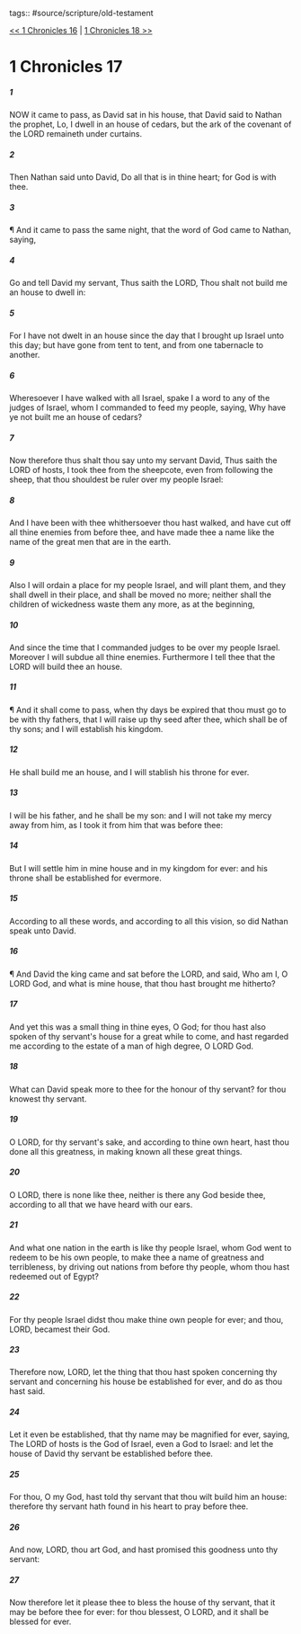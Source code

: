 tags:: #source/scripture/old-testament

[<< 1 Chronicles 16](/old-testament/13_1_Chronicles/1_Chronicles_16.md) | [1 Chronicles 18 >>](/old-testament/13_1_Chronicles/1_Chronicles_18.md)

# 1 Chronicles 17

##### 1

NOW it came to pass, as David sat in his house, that David said to Nathan the prophet, Lo, I dwell in an house of cedars, but the ark of the covenant of the LORD remaineth under curtains.

##### 2

Then Nathan said unto David, Do all that is in thine heart; for God is with thee.

##### 3

¶ And it came to pass the same night, that the word of God came to Nathan, saying,

##### 4

Go and tell David my servant, Thus saith the LORD, Thou shalt not build me an house to dwell in:

##### 5

For I have not dwelt in an house since the day that I brought up Israel unto this day; but have gone from tent to tent, and from one tabernacle to another.

##### 6

Wheresoever I have walked with all Israel, spake I a word to any of the judges of Israel, whom I commanded to feed my people, saying, Why have ye not built me an house of cedars?

##### 7

Now therefore thus shalt thou say unto my servant David, Thus saith the LORD of hosts, I took thee from the sheepcote, even from following the sheep, that thou shouldest be ruler over my people Israel:

##### 8

And I have been with thee whithersoever thou hast walked, and have cut off all thine enemies from before thee, and have made thee a name like the name of the great men that are in the earth.

##### 9

Also I will ordain a place for my people Israel, and will plant them, and they shall dwell in their place, and shall be moved no more; neither shall the children of wickedness waste them any more, as at the beginning,

##### 10

And since the time that I commanded judges to be over my people Israel. Moreover I will subdue all thine enemies. Furthermore I tell thee that the LORD will build thee an house.

##### 11

¶ And it shall come to pass, when thy days be expired that thou must go to be with thy fathers, that I will raise up thy seed after thee, which shall be of thy sons; and I will establish his kingdom.

##### 12

He shall build me an house, and I will stablish his throne for ever.

##### 13

I will be his father, and he shall be my son: and I will not take my mercy away from him, as I took it from him that was before thee:

##### 14

But I will settle him in mine house and in my kingdom for ever: and his throne shall be established for evermore.

##### 15

According to all these words, and according to all this vision, so did Nathan speak unto David.

##### 16

¶ And David the king came and sat before the LORD, and said, Who am I, O LORD God, and what is mine house, that thou hast brought me hitherto?

##### 17

And yet this was a small thing in thine eyes, O God; for thou hast also spoken of thy servant's house for a great while to come, and hast regarded me according to the estate of a man of high degree, O LORD God.

##### 18

What can David speak more to thee for the honour of thy servant? for thou knowest thy servant.

##### 19

O LORD, for thy servant's sake, and according to thine own heart, hast thou done all this greatness, in making known all these great things.

##### 20

O LORD, there is none like thee, neither is there any God beside thee, according to all that we have heard with our ears.

##### 21

And what one nation in the earth is like thy people Israel, whom God went to redeem to be his own people, to make thee a name of greatness and terribleness, by driving out nations from before thy people, whom thou hast redeemed out of Egypt?

##### 22

For thy people Israel didst thou make thine own people for ever; and thou, LORD, becamest their God.

##### 23

Therefore now, LORD, let the thing that thou hast spoken concerning thy servant and concerning his house be established for ever, and do as thou hast said.

##### 24

Let it even be established, that thy name may be magnified for ever, saying, The LORD of hosts is the God of Israel, even a God to Israel: and let the house of David thy servant be established before thee.

##### 25

For thou, O my God, hast told thy servant that thou wilt build him an house: therefore thy servant hath found in his heart to pray before thee.

##### 26

And now, LORD, thou art God, and hast promised this goodness unto thy servant:

##### 27

Now therefore let it please thee to bless the house of thy servant, that it may be before thee for ever: for thou blessest, O LORD, and it shall be blessed for ever.
